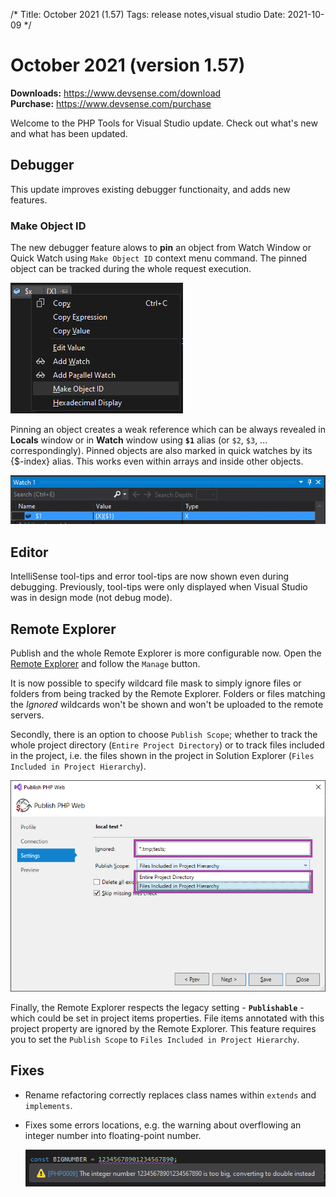 /*
Title: October 2021 (1.57)
Tags: release notes,visual studio
Date: 2021-10-09
*/

# October 2021 (version 1.57)

**Downloads:** https://www.devsense.com/download<br/>
**Purchase:** https://www.devsense.com/purchase

Welcome to the PHP Tools for Visual Studio update. Check out what's new and what has been updated.

## Debugger

This update improves existing debugger functionaity, and adds new features.

### Make Object ID

The new debugger feature alows to **pin** an object from Watch Window or Quick Watch using `Make Object ID` context menu command. The pinned object can be tracked during the whole request execution.

![make object id](imgs/make-object-id.png)

Pinning an object creates a weak reference which can be always revealed in **Locals** window or in **Watch** window using **`$1`** alias (or `$2`, `$3`, ... correspondingly). Pinned objects are also marked in quick watches by its {$-index} alias. This works even within arrays and inside other objects.

![watch object id](imgs/watch-object-id.png)

## Editor

IntelliSense tool-tips and error tool-tips are now shown even during debugging. Previously, tool-tips were only displayed when Visual Studio was in design mode (not debug mode).

## Remote Explorer

Publish and the whole Remote Explorer is more configurable now. Open the [Remote Explorer](https://docs.devsense.com/en/vs/project/remote-explore) and follow the `Manage` button.

It is now possible to specify wildcard file mask to simply ignore files or folders from being tracked by the Remote Explorer. Folders or files matching the *Ignored* wildcards won't be shown and won't be uploaded to the remote servers.

Secondly, there is an option to choose `Publish Scope`; whether to track the whole project directory (`Entire Project Directory`) or to track files included in the project, i.e. the files shown in the project in Solution Explorer (`Files Included in Project Hierarchy`).

![new remote profile settings](imgs/remote-profile-source-ignore.png)

Finally, the Remote Explorer respects the legacy setting - **`Publishable`** - which could be set in project items properties. File items annotated with this project property are ignored by the Remote Explorer. This feature requires you to set the `Publish Scope` to `Files Included in Project Hierarchy`.

## Fixes

- Rename refactoring correctly replaces class names within `extends` and `implements`.
- Fixes some errors locations, e.g. the warning about overflowing an integer number into floating-point number.
  
  ![integer overflow warning](imgs/big-number-error.png)
